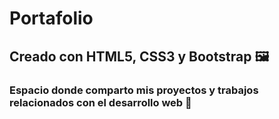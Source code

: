# Portafolio
## Creado con HTML5, CSS3 y Bootstrap 🖼
### Espacio donde comparto mis proyectos y trabajos relacionados con el desarrollo web 👾
